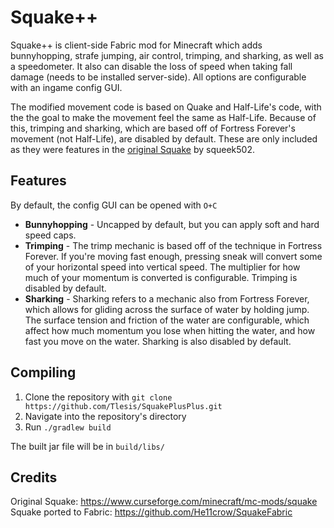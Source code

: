 # Squake++
Squake++ is client-side Fabric mod for Minecraft which adds bunnyhopping, strafe jumping, air control, trimping, and sharking, as well as a speedometer. It also can disable the loss of speed when taking fall damage (needs to be installed server-side). All options are configurable with an ingame config GUI.

The modified movement code is based on Quake and Half-Life's code, with the the goal to make the movement feel the same as Half-Life. Because of this, trimping and sharking, which are based off of Fortress Forever's movement (not Half-Life), are disabled by default. These are only included as they were features in the [original Squake](https://www.curseforge.com/minecraft/mc-mods/squake) by squeek502.

## Features
By default, the config GUI can be opened with `O+C`

* **Bunnyhopping** - Uncapped by default, but you can apply soft and hard speed caps.
* **Trimping** - The trimp mechanic is based off of the technique in Fortress Forever. If you're moving fast enough, pressing sneak will convert some of your horizontal speed into vertical speed. The multiplier for how much of your momentum is converted is configurable. Trimping is disabled by default.
* **Sharking** - Sharking refers to a mechanic also from Fortress Forever, which allows for gliding across the surface of water by holding jump. The surface tension and friction of the water are configurable, which affect how much momentum you lose when hitting the water, and how fast you move on the water. Sharking is also disabled by default.

## Compiling
1. Clone the repository with `git clone https://github.com/Tlesis/SquakePlusPlus.git`
2. Navigate into the repository's directory 
3. Run `./gradlew build`

The built jar file will be in `build/libs/`

Credits
-------
Original Squake: https://www.curseforge.com/minecraft/mc-mods/squake <br>
Squake ported to Fabric: https://github.com/He11crow/SquakeFabric
